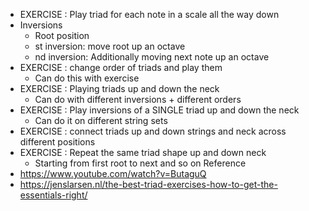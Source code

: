 - EXERCISE : Play triad for each note in a scale all the way down
- Inversions
	- Root position
	- st inversion: move root up an octave
	- nd inversion: Additionally moving next note up an octave
- EXERCISE : change order of triads and play them
	- Can do this with exercise 
- EXERCISE : Playing triads up and down the neck
	- Can do with different inversions + different orders
- EXERCISE : Play inversions of a SINGLE triad up and down the neck
	- Can do it on different string sets
- EXERCISE : connect triads up and down strings and neck across different positions
- EXERCISE : Repeat the same triad shape up and down neck
	- Starting from first root to next and so on
 Reference
- https://www.youtube.com/watch?v=ButaguQ
- https://jenslarsen.nl/the-best-triad-exercises-how-to-get-the-essentials-right/